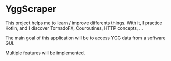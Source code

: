 # YggScraper

This project helps me to learn / improve differents things.
With it, I practice Kotlin, and I discover TornadoFX, Couroutines, HTTP concepts, ...

The main goal of this application will be to access YGG data from a software GUI.

Multiple features will be implemented.